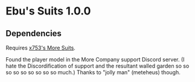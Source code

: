 # Ebu's Suits 1.0.0

## Dependencies

Requires [x753's More Suits](https://thunderstore.io/c/lethal-company/p/x753/More_Suits/).

Found the player model in the More Company support Discord server. (I hate the Discordification of support and the resultant walled garden so so so so so so so so so much.) Thanks to "jolly man" (meteheus) though.